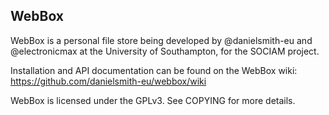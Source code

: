 ## WebBox

WebBox is a personal file store being developed by @danielsmith-eu and @electronicmax at the University of Southampton, for the SOCIAM project.


Installation and API documentation can be found on the WebBox wiki:
https://github.com/danielsmith-eu/webbox/wiki

WebBox is licensed under the GPLv3. See COPYING for more details.

